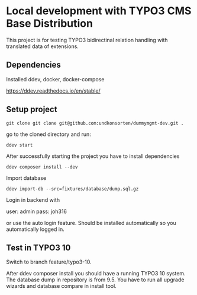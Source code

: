 # Local development with TYPO3 CMS Base Distribution

This project is for testing TYPO3 bidirectinal relation handling with translated data of extensions.

## Dependencies

Installed ddev, docker, docker-compose

https://ddev.readthedocs.io/en/stable/


## Setup project

    git clone git clone git@github.com:undkonsorten/dummymgmt-dev.git .
    
go to the cloned directory and run:
    
    ddev start
    
After successfully starting the project you have to install dependencies

    ddev composer install --dev
    
Import database

    ddev import-db --src=fixtures/database/dump.sql.gz

Login in backend with

user: admin
pass: joh316

or use the auto login feature. Should be installed automatically so you automatically logged in.
    
## Test in TYPO3 10

Switch to branch feature/typo3-10.

After ddev composer install you should have a running TYPO3 10 system.
The database dump in repository is from 9.5. You have to run all upgrade wizards and database compare in install tool.
